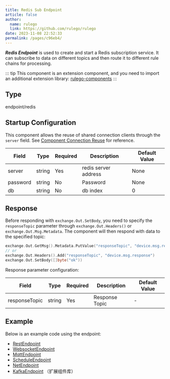```yaml
---
title: Redis Sub Endpoint
article: false
author: 
  name: rulego
  link: https://github.com/rulego/rulego
date: 2023-11-08 22:52:33
permalink: /pages/c96eb4/
---
```


***Redis Endpoint*** <Badge text="v0.22.0+"/> is used to create and start a Redis subscription service. It can subscribe to data on different topics and then route it to different rule chains for processing.

::: tip
This component is an extension component, and you need to import an additional extension library: [rulego-components](https://github.com/rulego/rulego-components)
:::

## Type

endpoint/redis

## Startup Configuration
This component allows the reuse of shared connection clients through the `server` field. See [Component Connection Reuse](/en/pages/baa05d/) for reference.

| Field    | Type   | Required | Description          | Default Value |
|----------|--------|----------|----------------------|---------------|
| server   | string | Yes      | redis server address | None          |
| password | string | No       | Password             | None          |
| db       | string | No       | db index             | 0             |


## Response

Before responding with `exchange.Out.SetBody`, you need to specify the `responseTopic` parameter through `exchange.Out.Headers()` or `exchange.Out.Msg.Metadata`. The component will then respond with data to the specified topic:

```go
exchange.Out.GetMsg().Metadata.PutValue("responseTopic", "device.msg.response")
// or
exchange.Out.Headers().Add("responseTopic", "device.msg.response")
exchange.Out.SetBody([]byte("ok"))
```

Response parameter configuration:

| Field         | Type   | Required | Description    | Default Value |
|---------------|--------|----------|----------------|---------------|
| responseTopic | string | Yes      | Response Topic | -             |

## Example

Below is an example code using the endpoint:
- [RestEndpoint](https://github.com/rulego/rulego/tree/main/examples/http_endpoint/http_endpoint.go)
- [WebsocketEndpoint](https://github.com/rulego/rulego/tree/main/endpoint/websocket/websocket_test.go)
- [MqttEndpoint](https://github.com/rulego/rulego/tree/main/endpoint/mqtt/mqtt_test.go)
- [ScheduleEndpoint](https://github.com/rulego/rulego/tree/main/endpoint/schedule/schedule_test.go)
- [NetEndpoint](https://github.com/rulego/rulego-components/blob/main/endpoint/net/net_test.go)
- [KafkaEndpoint](https://github.com/rulego/rulego-components/blob/main/endpoint/kafka/kafka_test.go) （扩展组件库）